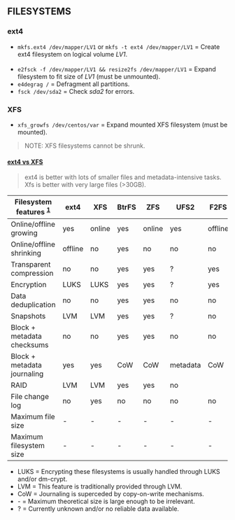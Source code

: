 
## FILESYSTEMS

### ext4

- `mkfs.ext4 /dev/mapper/LV1` or `mkfs -t ext4 /dev/mapper/LV1` = Create ext4 filesystem on logical volume *LV1*.
<br><br>
- `e2fsck -f /dev/mapper/LV1 && resize2fs /dev/mapper/LV1` = Expand filesystem to fit size of *LV1* (must be unmounted).
- `e4degrag /`     = Defragment all partitions.
- `fsck /dev/sda2` = Check *sda2* for errors.

### XFS

- `xfs_growfs /dev/centos/var` = Expand mounted XFS filesystem (must be mounted).

> NOTE: XFS filesystems cannot be shrunk.

#### [ext4 vs XFS](https://unix.stackexchange.com/questions/467385/should-i-use-xfs-or-ext4)

> ext4 is better with lots of smaller files and metadata-intensive tasks.
> Xfs is better with very large files (>30GB).


| Filesystem features <sup>[1]</sup> | ext4 | XFS  | BtrFS | ZFS  | UFS2 | F2FS | NTFS | bcachefs | FAT32 | exFAT |
|------------------------------------|------|------|-------|------|------|------|------|----------|-------|-------|
| Online/offline growing             | yes  |online| yes   |online| yes  |offline| yes | ?        | no    | no    |
| Online/offline shrinking          |offline| no   | yes   | no   | no   | no   |  yes | ?        | no    | no    |
| Transparent compression            | no   | no   | yes   | yes  | ?    | yes  | yes  | yes      | no    | no    |
| Encryption                         | LUKS | LUKS | yes   | yes  | ?    | yes  | yes  | yes      | no    | no    |
| Data deduplication                 | no   | no   | yes   | yes  | no   | no   | yes  | yes      | no    | no    |
| Snapshots                          | LVM  | LVM  | yes   | yes  | ?    | no   | no   | yes      | no    | no    |
| Block + metadata checksums         | no   | no   | yes   | yes  | no   | no   | no   | yes      | no    | no    |
| Block + metadata journaling        | yes  | yes  | CoW   | CoW |metadata|CoW |metadata| CoW     | no    | no    |
| RAID                               | LVM  | LVM  | yes   | yes  | no   |      | yes  | yes      | no    | no    |
| File change log                    | no   | yes  | no    | no   | no   | no   | yes  | no       | no    | no    |
| Maximum file size                  | -    | -    | -     | -    | -    | -    | -    | -        | 4GB   | -     |
| Maximum filesystem size            | -    | -    | -     | -    | -    | -    |2TB(Windows)| -  | -     | -     |

- LUKS = Encrypting these filesystems is usually handled through LUKS and/or dm-crypt.
- LVM  = This feature is traditionally provided through LVM.
- CoW  = Journaling is superceded by copy-on-write mechanisms.
- \-   = Maximum theoretical size is large enough to be irrelevant.
- ?    = Currently unknown and/or no reliable data available.

[1]: https://www.tldp.org/LDP/sag/html/filesystems.html
